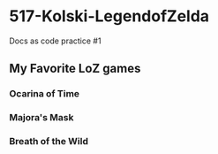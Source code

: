 # 517-Kolski-LegendofZelda

Docs as code practice #1

## My Favorite LoZ games

### Ocarina of Time

### Majora's Mask

### Breath of the Wild